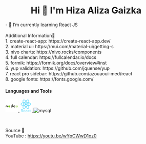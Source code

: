 <h1 align="center">Hi 🚀 I'm Hiza Aliza Gaizka</h1>
- 🌱 I’m currently learning React JS
<br>
<br>
Additional Information🚀
<br>
  1. create-react-app: https://create-react-app.dev/<br>
  2. material ui: https://mui.com/material-ui/getting-s<br>
  3. nivo charts: https://nivo.rocks/components<br>
  4. full calendar: https://fullcalendar.io/docs<br>
  5. formik: https://formik.org/docs/overview#inst<br>
  6. yup validation: https://github.com/jquense/yup<br>
  7. react pro sidebar: https://github.com/azouaoui-med/react<br>
  8. google fonts: https://fonts.google.com/<br>

<h4 align="left">Languages and Tools</h4>
<p align="left"> <a href="https://nodejs.org" target="_blank" rel="noreferrer"> <img src="https://raw.githubusercontent.com/devicons/devicon/master/icons/nodejs/nodejs-original-wordmark.svg" alt="nodejs" width="40" height="40"/> </a> <a href="https://reactjs.org/" target="_blank" rel="noreferrer"> <img src="https://raw.githubusercontent.com/devicons/devicon/master/icons/react/react-original-wordmark.svg" alt="react" width="40" height="40"/> </a> <a href"https://code.visualstudio.com" target="_blank" rel="noreferrer"> <img src="https://code.visualstudio.com/assets/images/code-stable.png" alt="mysql" width="40" height="40"/> </a> </p>

<br>

Source 📝
<br>
YouTube : https://youtu.be/wYpCWwD1oz0
